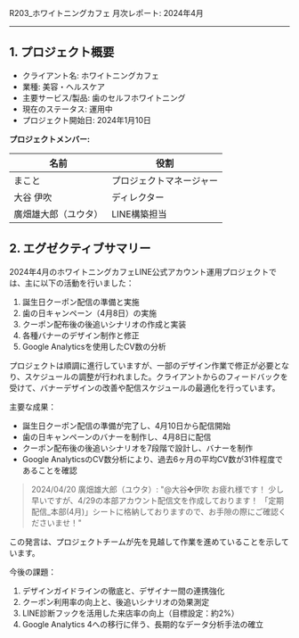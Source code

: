 R203_ホワイトニングカフェ 月次レポート: 2024年4月

---

## 1. プロジェクト概要

- クライアント名: ホワイトニングカフェ
- 業種: 美容・ヘルスケア
- 主要サービス/製品: 歯のセルフホワイトニング
- 現在のステータス: 運用中
- プロジェクト開始日: 2024年1月10日

**プロジェクトメンバー:**

| 名前                 | 役割                     |
| -------------------- | ------------------------ |
| まこと               | プロジェクトマネージャー |
| 大谷 伊吹            | ディレクター             |
| 廣畑雄大郎（ユウタ） | LINE構築担当             |

## 2. エグゼクティブサマリー

2024年4月のホワイトニングカフェLINE公式アカウント運用プロジェクトでは、主に以下の活動を行いました：

1. 誕生日クーポン配信の準備と実施
2. 歯の日キャンペーン（4月8日）の実施
3. クーポン配布後の後追いシナリオの作成と実装
4. 各種バナーのデザイン制作と修正
5. Google Analyticsを使用したCV数の分析

プロジェクトは順調に進行していますが、一部のデザイン作業で修正が必要となり、スケジュールの調整が行われました。クライアントからのフィードバックを受けて、バナーデザインの改善や配信スケジュールの最適化を行っています。

主要な成果：
- 誕生日クーポン配信の準備が完了し、4月10日から配信開始
- 歯の日キャンペーンのバナーを制作し、4月8日に配信
- クーポン配布後の後追いシナリオを7段階で設計し、バナーを制作
- Google AnalyticsのCV数分析により、過去6ヶ月の平均CV数が31件程度であることを確認

> 2024/04/20 廣畑雄大郎（ユウタ）: "@大谷✤伊吹 お疲れ様です！ 少し早いですが、4/29の本部アカウント配信文を作成しております！ 「定期配信_本部(4月)」シートに格納しておりますので、お手隙の際にご確認くださいませ！"

この発言は、プロジェクトチームが先を見越して作業を進めていることを示しています。

今後の課題：
1. デザインガイドラインの徹底と、デザイナー間の連携強化
2. クーポン利用率の向上と、後追いシナリオの効果測定
3. LINE診断フックを活用した来店率の向上（目標設定：約2%）
4. Google Analytics 4への移行に伴う、長期的なデータ分析手法の確立